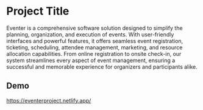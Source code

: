 
# Project Title
Eventer is a comprehensive software solution designed to simplify the planning, organization, and execution of events. With user-friendly interfaces and powerful features, it offers seamless event registration, ticketing, scheduling, attendee management, marketing, and resource allocation capabilities. From online registration to onsite check-in, our system streamlines every aspect of event management, ensuring a successful and memorable experience for organizers and participants alike.


## Demo

https://eventerproject.netlify.app/

